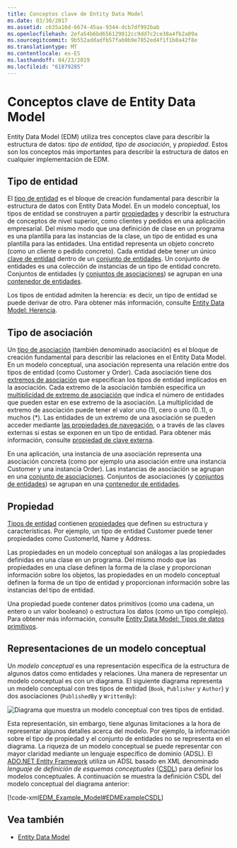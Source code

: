 ```yaml
---
title: Conceptos clave de Entity Data Model
ms.date: 03/30/2017
ms.assetid: c635a16d-6674-45aa-9344-dcb7df992bab
ms.openlocfilehash: 2efa54b6bd656129812cc9dd7c2ce38a4fb2a89a
ms.sourcegitcommit: 9b552addadfb57fab0b9e7852ed4f1f1b8a42f8e
ms.translationtype: MT
ms.contentlocale: es-ES
ms.lasthandoff: 04/23/2019
ms.locfileid: "61879285"
---
```

# <a name="entity-data-model-key-concepts"></a>Conceptos clave de Entity Data Model
Entity Data Model (EDM) utiliza tres conceptos clave para describir la estructura de datos: *tipo de entidad*, *tipo de asociación*, y *propiedad*. Estos son los conceptos más importantes para describir la estructura de datos en cualquier implementación de EDM.  
  
## <a name="entity-type"></a>Tipo de entidad  
 El [tipo de entidad](../../../../docs/framework/data/adonet/entity-type.md) es el bloque de creación fundamental para describir la estructura de datos con Entity Data Model. En un modelo conceptual, los tipos de entidad se construyen a partir [propiedades](../../../../docs/framework/data/adonet/property.md) y describir la estructura de conceptos de nivel superior, como clientes y pedidos en una aplicación empresarial. Del mismo modo que una definición de clase en un programa es una plantilla para las instancias de la clase, un tipo de entidad es una plantilla para las entidades. Una entidad representa un objeto concreto (como un cliente o pedido concreto). Cada entidad debe tener un único [clave de entidad](../../../../docs/framework/data/adonet/entity-key.md) dentro de un [conjunto de entidades](../../../../docs/framework/data/adonet/entity-set.md).  Un conjunto de entidades es una colección de instancias de un tipo de entidad concreto. Conjuntos de entidades (y [conjuntos de asociaciones](../../../../docs/framework/data/adonet/association-set.md)) se agrupan en una [contenedor de entidades](../../../../docs/framework/data/adonet/entity-container.md).  
  
 Los tipos de entidad admiten la herencia: es decir, un tipo de entidad se puede derivar de otro. Para obtener más información, consulte [Entity Data Model: Herencia](../../../../docs/framework/data/adonet/entity-data-model-inheritance.md).  
  
## <a name="association-type"></a>Tipo de asociación  
 Un [tipo de asociación](../../../../docs/framework/data/adonet/association-type.md) (también denominado asociación) es el bloque de creación fundamental para describir las relaciones en el Entity Data Model. En un modelo conceptual, una asociación representa una relación entre dos tipos de entidad (como Customer y Order). Cada asociación tiene dos [extremos de asociación](../../../../docs/framework/data/adonet/association-end.md) que especifican los tipos de entidad implicados en la asociación. Cada extremo de la asociación también especifica un [multiplicidad de extremo de asociación](../../../../docs/framework/data/adonet/association-end-multiplicity.md) que indica el número de entidades que pueden estar en ese extremo de la asociación. La multiplicidad de extremo de asociación puede tener el valor uno (1), cero o uno (0..1), o muchos (*). Las entidades de un extremo de una asociación se pueden acceder mediante [las propiedades de navegación](../../../../docs/framework/data/adonet/navigation-property.md), o a través de las claves externas si estas se exponen en un tipo de entidad. Para obtener más información, consulte [propiedad de clave externa](../../../../docs/framework/data/adonet/foreign-key-property.md).  
  
 En una aplicación, una instancia de una asociación representa una asociación concreta (como por ejemplo una asociación entre una instancia Customer y una instancia Order). Las instancias de asociación se agrupan en una [conjunto de asociaciones](../../../../docs/framework/data/adonet/association-set.md). Conjuntos de asociaciones (y [conjuntos de entidades](../../../../docs/framework/data/adonet/entity-set.md)) se agrupan en una [contenedor de entidades](../../../../docs/framework/data/adonet/entity-container.md).  
  
## <a name="property"></a>Propiedad  
 [Tipos de entidad](../../../../docs/framework/data/adonet/entity-type.md) contienen [propiedades](../../../../docs/framework/data/adonet/property.md) que definen su estructura y características. Por ejemplo, un tipo de entidad Customer puede tener propiedades como CustomerId, Name y Address.  
  
 Las propiedades en un modelo conceptual son análogas a las propiedades definidas en una clase en un programa. Del mismo modo que las propiedades en una clase definen la forma de la clase y proporcionan información sobre los objetos, las propiedades en un modelo conceptual definen la forma de un tipo de entidad y proporcionan información sobre las instancias del tipo de entidad.  
  
 Una propiedad puede contener datos primitivos (como una cadena, un entero o un valor booleano) o estructura los datos (como un tipo complejo). Para obtener más información, consulte [Entity Data Model: Tipos de datos primitivos](../../../../docs/framework/data/adonet/entity-data-model-primitive-data-types.md).  
  
## <a name="representations-of-a-conceptual-model"></a>Representaciones de un modelo conceptual  
 Un *modelo conceptual* es una representación específica de la estructura de algunos datos como entidades y relaciones. Una manera de representar un modelo conceptual es con un diagrama. El siguiente diagrama representa un modelo conceptual con tres tipos de entidad (`Book`, `Publisher` y `Author`) y dos asociaciones (`PublishedBy` y `WrittenBy`):  
  
 ![Diagrama que muestra un modelo conceptual con tres tipos de entidad.](./media/entity-data-model-key-concepts/conceptual-model-entity-types-associations.gif)  
  
 Esta representación, sin embargo, tiene algunas limitaciones a la hora de representar algunos detalles acerca del modelo. Por ejemplo, la información sobre el tipo de propiedad y el conjunto de entidades no se representa en el diagrama. La riqueza de un modelo conceptual se puede representar con mayor claridad mediante un lenguaje específico de dominio (ADSL). El [ADO.NET Entity Framework](../../../../docs/framework/data/adonet/ef/index.md) utiliza un ADSL basado en XML denominado *lenguaje de definición de esquemas conceptuales* ([CSDL](../../../../docs/framework/data/adonet/ef/language-reference/csdl-specification.md)) para definir los modelos conceptuales. A continuación se muestra la definición CSDL del modelo conceptual del diagrama anterior:  
  
 [!code-xml[EDM_Example_Model#EDMExampleCSDL](../../../../samples/snippets/xml/VS_Snippets_Data/edm_example_model/xml/books.edmx#edmexamplecsdl)]  
  
## <a name="see-also"></a>Vea también

- [Entity Data Model](../../../../docs/framework/data/adonet/entity-data-model.md)
